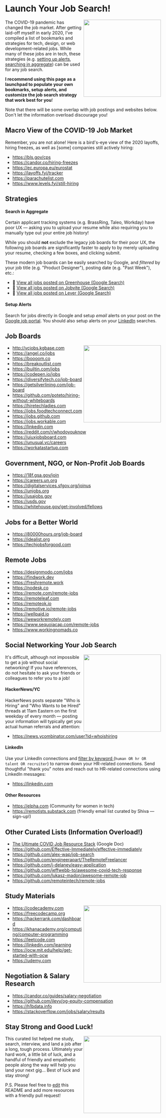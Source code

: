 # Launch Your Job Search!
<img align="right" width="250" src="https://raw.githubusercontent.com/hdehal/job-search-resources/master/images/UnboxingDoodle.png">The COVID-19 pandemic has changed the job market. After getting laid-off myself in early 2020, I've compiled a list of bookmarks and strategies for tech, design, or web development-related jobs. While many of these jobs are in tech, these strategies (e.g. [setting up alerts](#setup-alerts "setup alerts"), [searching in aggregate](#search-in-aggregate "searching in aggregate")) can be used for any job search.

**I recommend using this page as a launchpad to populate your own bookmarks, setup alerts, and customize the job search strategy that work best for you**!

Note that there will be some overlap with job postings and websites below. Don't let the information overload discourage you!

## Macro View of the COVID-19 Job Market
Remember, you are not alone! Here is a bird's-eye view of the 2020 layoffs, hiring freezes, as well as [some] companies still actively hiring:
- https://bls.gov/cps
- https://candor.co/hiring-freezes
- https://ec.europa.eu/eurostat
- https://layoffs.fyi/tracker
- https://parachutelist.com
- https://www.levels.fyi/still-hiring

## Strategies
#### Search in Aggregate
Certain applicant tracking systems (e.g. BrassRing, Taleo, Workday) have poor UX — asking you to upload your resume while also requiring you to manually type out your entire job history!

While you should **not** exclude the legacy job boards for their poor UX, the following job boards are significantly faster to apply to by merely uploading your resume, checking a few boxes, and clicking submit. 

These modern job boards can be easily searched by Google, and *filtered* by your job title (e.g. "Product Designer"), posting date (e.g. "Past Week"), etc.:

- :mag_right: [View all jobs posted on Greenhouse (Google Search)](https://www.google.com/search?hl=en&q=site%3Ahttps%3A%2F%2Fboards.greenhouse.io "View all jobs posted on Greenhouse (Google Search)")
- :mag_right: [View all jobs posted on Jobvite (Google Search)](https://www.google.com/search?hl=en&q=site%3Ahttp%3A%2F%2Fjobs.jobvite.com "View all jobs posted on Jobvite (Google Search)")
- :mag_right: [View all jobs posted on Lever (Google Search)](https://www.google.com/search?hl=en&q=site%3Ahttps%3A%2F%2Fjobs.lever.co "View all jobs posted on Lever (Google Search)")

#### Setup Alerts
Search for jobs directly in Google and setup *email* alerts on your post on the [Google job portal](https://www.google.com/search?hl=en&q=product+designer+job&ibp=htl;jobs "Google"). You should also setup alerts on your [LinkedIn](https://www.linkedin.com/jobs/?showJobAlertsModal=true "LinkedIn") searches.

## Job Boards
<img align="right" width="250" src="https://raw.githubusercontent.com/hdehal/job-search-resources/master/images/MessyDoodle.png">

- http://vcjobs.kgbase.com
- https://angel.co/jobs
- https://boooom.co
- https://breakoutlist.com
- https://builtin.com/jobs
- https://codepen.io/jobs
- https://diversifytech.co/job-board
- https://getsilverlining.com/job-board
- https://github.com/poteto/hiring-without-whiteboards
- https://hiretechladies.com
- https://jobs.foodtechconnect.com
- https://jobs.github.com
- https://jobs.workable.com
- https://linkedin.com
- https://reddit.com/r/whodoyouknow
- https://uiuxjobsboard.com
- https://unusual.vc/careers
- https://workatastartup.com

## Government, NGO, or Non-Profit Job Boards
- https://18f.gsa.gov/join
- https://careers.un.org
- https://digitalservices.sfgov.org/joinus
- https://unjobs.org
- https://usajobs.gov
- https://usds.gov
- https://whitehouse.gov/get-involved/fellows

## Jobs for a Better World
- https://80000hours.org/job-board
- https://idealist.org
- https://techjobsforgood.com

## Remote Jobs
- https://designmodo.com/jobs
- https://findwork.dev
- https://freshremote.work
- https://nodesk.co
- https://remote.com/remote-jobs
- https://remoteleaf.com
- https://remoteok.io
- https://remotive.io/remote-jobs
- https://wellpaid.io
- https://weworkremotely.com
- https://www.sequoiacap.com/remote-jobs
- https://www.workingnomads.co

## Social Networking Your Job Search
<img align="right" width="250" src="https://raw.githubusercontent.com/hdehal/job-search-resources/master/images/SelfieDoodle.png">It's difficult, although not impossible to get a job without social networking! If you have references, do not hesitate to ask your friends or colleagues to refer you to a job! 
#### HackerNews/YC
HackerNews posts separate "Who is Hiring" and "Who Wants to be Hired" threads at 11am Eastern on the first weekday of every month — posting your information will typically get you actual human referrals and attention:
- https://news.ycombinator.com/user?id=whoishiring

#### LinkedIn
Use your LinkedIn connections and [filter by keyword ](https://www.linkedin.com/search/results/people/?facetNetwork=%5B%22F%22%5D&origin=MEMBER_PROFILE_CANNED_SEARCH&lipi=urn%3Ali%3Apage%3Ad_flagship3_people_connections%3B4B38YEBqTo%2BDDjaTUHjcHA%3D%3D&licu=urn%3Ali%3Acontrol%3Ad_flagship3_people_connections-search_with_filters "filter your LinkedIn connections") (```human OR hr OR talent OR recruiter```) to narrow down your HR-related connections. Send thoughtful "thank you" notes and reach out to HR-related connections using LinkedIn messages:
- https://linkedin.com

#### Other Resources
- https://elpha.com (Community for women in tech)
- https://remotists.substack.com (friendly email list curated by Shiva — sign-up!)

## Other Curated Lists (Information Overload!)
- [The Ultimate COVID Job Resource Stack](https://docs.google.com/spreadsheets/d/1bbGCingPw5rnUTyC1WFcPq167rKR4ZaAEzm67ozjbds/edit#gid=1484275757 "The Ultimate COVID Job Resource Stack") (Google Doc)
- https://github.com/Effective-Immediately/effective-immediately
- https://github.com/alex-wap/job-search
- https://github.com/engineerapart/TheRemoteFreelancer
- https://github.com/j-delaney/easy-application
- https://github.com/jeffwebb-to/awesome-covid-tech-response
- https://github.com/lukasz-madon/awesome-remote-job
- https://github.com/remoteintech/remote-jobs

## Study Materials
<img align="right" width="250" src="https://raw.githubusercontent.com/hdehal/job-search-resources/master/images/ReadingDoodle.png">

- https://codecademy.com
- https://freecodecamp.org
- https://hackerrank.com/dashboard
- https://khanacademy.org/computing/computer-programming
- https://leetcode.com
- https://linkedin.com/learning
- https://ocw.mit.edu/help/get-started-with-ocw
- https://udemy.com

## Negotiation & Salary Research
- https://candor.co/guides/salary-negotiation
- https://github.com/jlevy/og-equity-compensation
- https://h1bdata.info
- https://stackoverflow.com/jobs/salary/results

## Stay Strong and Good Luck!
<img align="right" width="250" src="https://raw.githubusercontent.com/hdehal/job-search-resources/master/images/LovingDoodle.png">This curated list helped me study, search, interview, and land a job after a long, tough process. Ultimately your hard work, a little bit of luck, and a handful of friendly and empathetic people along the way will help you land your next gig... Best of luck and stay strong!

P.S. Please feel free to [edit](https://github.com/hdehal/job-search-resources/edit/master/README.md "edit") this README and add more resources with a friendly pull request!